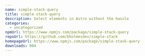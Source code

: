 ```yaml
---
name: simple-stack-query
title: simple-stack-query
description: Select elements in Astro without the hassle
categories:
  - uncategorized
npmUrl: https://www.npmjs.com/package/simple-stack-query
repoUrl: https://github.com/bholmesdev/simple-stack
homepageUrl: https://www.npmjs.com/package/simple-stack-query
downloads: 964
---
```

